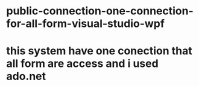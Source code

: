 # public-connection-one-connection-for-all-form-visual-studio-wpf

# this system have one conection that all form are access and i used ado.net

